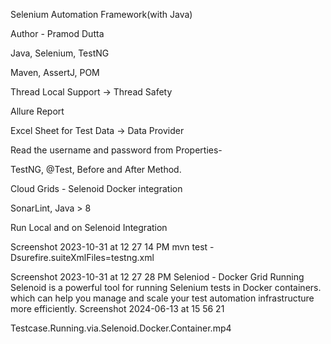 Selenium Automation Framework(with Java)


Author - Pramod Dutta

Java, Selenium, TestNG

Maven, AssertJ, POM

Thread Local Support → Thread Safety

Allure Report

Excel Sheet for Test Data → Data Provider

Read the username and password from Properties-

TestNG, @Test, Before and After Method.

Cloud Grids - Selenoid Docker integration

SonarLint, Java > 8

Run Local and on Selenoid Integration

Screenshot 2023-10-31 at 12 27 14 PM
mvn test -Dsurefire.suiteXmlFiles=testng.xml

Screenshot 2023-10-31 at 12 27 28 PM
Seleniod - Docker Grid Running
Selenoid is a powerful tool for running Selenium tests in Docker containers.
which can help you manage and scale your test automation infrastructure more efficiently.
Screenshot 2024-06-13 at 15 56 21

Testcase.Running.via.Selenoid.Docker.Container.mp4 
